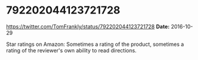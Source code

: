 # 792202044123721728
https://twitter.com/TomFrankly/status/792202044123721728
**Date:** 2016-10-29

Star ratings on Amazon: Sometimes a rating of the product, sometimes a rating of the reviewer's own ability to read directions.
